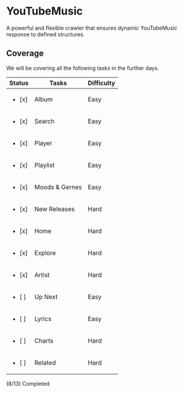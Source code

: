 # YouTubeMusic
A powerful and flexible crawler that ensures dynamic YouTubeMusic response to defined structures.

## Coverage

We will be covering all the following tasks in the further days.

| Status                 | Tasks          | Difficulty |
|------------------------|----------------|------------|
| <ul><li>[x]</li></ul>  | Album          | Easy       |
| <ul><li>[x]</li></ul>  | Search         | Easy       |
| <ul><li>[x]</li></ul>  | Player         | Easy       |
| <ul><li>[x]</li></ul>  | Playlist       | Easy       |
| <ul><li>[x]</li></ul>  | Moods & Gernes | Easy       |
| <ul><li>[x]</li></ul>  | New Releases   | Hard       |
| <ul><li>[x]</li></ul>  | Home           | Hard       |
| <ul><li>[x]</li></ul>  | Explore        | Hard       |
| <ul><li>[x]</li></ul>  | Artist         | Hard       |
| <ul><li>[ ]</li></ul>  | Up Next        | Easy       |
| <ul><li>[ ]</li></ul>  | Lyrics         | Easy       |
| <ul><li>[ ]</li></ul>  | Charts         | Hard       |
| <ul><li>[ ]</li></ul>  | Related        | Hard       |

(8/13) Completed
